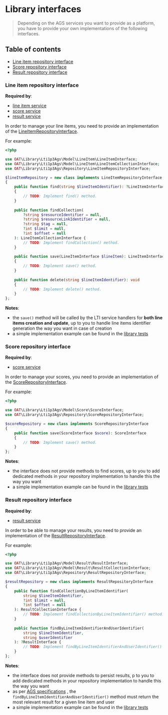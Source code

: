 # Library interfaces

> Depending on the AGS services you want to provide as a platform, you have to provide your own implementations of the following interfaces.

## Table of contents

- [Line item repository interface](#line-item-repository-interface)
- [Score repository interface](#score-repository-interface)
- [Result repository interface](#result-repository-interface)


### Line item repository interface

**Required by**:
- [line item service](../../src/Service/LineItem/Server/Handler)
- [score service](../../src/Service/Score/Server/Handler)
- [result service](../../src/Service/Result/Server/Handler)

In order to manage your line items, you need to provide an implementation of the [LineItemRepositoryInterface](../../src/Repository/LineItemRepositoryInterface.php).

For example:

```php
<?php

use OAT\Library\Lti1p3Ags\Model\LineItem\LineItemInterface;
use OAT\Library\Lti1p3Ags\Model\LineItem\LineItemCollectionInterface;
use OAT\Library\Lti1p3Ags\Repository\LineItemRepositoryInterface;

$lineItemRepository = new class implements LineItemRepositoryInterface
{
    public function find(string $lineItemIdentifier): ?LineItemInterface
    {
        // TODO: Implement find() method.
    }
    
    public function findCollection(
        ?string $resourceIdentifier = null,
        ?string $resourceLinkIdentifier = null,
        ?string $tag = null,
        ?int $limit = null,
        ?int $offset = null
    ): LineItemCollectionInterface {
        // TODO: Implement findCollection() method.
    }
    
    public function save(LineItemInterface $lineItem): LineItemInterface
    {
        // TODO: Implement save() method.
    }
    
    public function delete(string $lineItemIdentifier): void
    {
        // TODO: Implement delete() method.
    }
};
```
**Notes**: 
- the `save()` method will be called by the LTI service handlers for **both line items creation and update**, up to you to handle line items identifier generation the way you want in case of creation
- a simple implementation example can be found in the [library tests](../../tests/Traits/AgsDomainTestingTrait.php)

### Score repository interface

**Required by**:
- [score service](../../src/Service/Score/Server/Handler)

In order to manage your scores, you need to provide an implementation of the [ScoreRepositoryInterface](../../src/Repository/ScoreRepositoryInterface.php).

For example:

```php
<?php

use OAT\Library\Lti1p3Ags\Model\Score\ScoreInterface;
use OAT\Library\Lti1p3Ags\Repository\ScoreRepositoryInterface;

$scoreRepository = new class implements ScoreRepositoryInterface
{
    public function save(ScoreInterface $score): ScoreInterface
    {
        // TODO: Implement save() method.
    }
};
```
**Notes**:
- the interface does not provide methods to find scores, up to you to add dedicated methods in your repository implementation to handle this the way you want
- a simple implementation example can be found in the [library tests](../../tests/Traits/AgsDomainTestingTrait.php)

### Result repository interface

**Required by**:
- [result service](../../src/Service/Result/Server/Handler)

In order to be able to manage your results, you need to provide an implementation of the [ResultRepositoryInterface](../../src/Repository/ResultRepositoryInterface.php).

For example:

```php
<?php

use OAT\Library\Lti1p3Ags\Model\Result\ResultInterface;
use OAT\Library\Lti1p3Ags\Model\Result\ResultCollectionInterface;
use OAT\Library\Lti1p3Ags\Repository\ResultRepositoryInterface;

$resultRepository = new class implements ResultRepositoryInterface
{
    public function findCollectionByLineItemIdentifier(
        string $lineItemIdentifier,
        ?int $limit = null,
        ?int $offset = null
    ): ResultCollectionInterface {
        // TODO: Implement findCollectionByLineItemIdentifier() method.
    }
    
    public function findByLineItemIdentifierAndUserIdentifier(
        string $lineItemIdentifier,
        string $userIdentifier
    ): ?ResultInterface {
        // TODO: Implement findByLineItemIdentifierAndUserIdentifier() method.
    }
};
```
**Notes**:
- the interface does not provide methods to persist results, p to you to add dedicated methods in your repository implementation to handle this the way you want
- as per [AGS specifications](https://www.imsglobal.org/spec/lti-ags/v2p0#container-request-filters-0)  , the `findByLineItemIdentifierAndUserIdentifier()` method must return the most relevant result for a given line item and  user
- a simple implementation example can be found in the [library tests](../../tests/Traits/AgsDomainTestingTrait.php)
